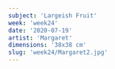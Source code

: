 ```yaml
---
subject: 'Largeish Fruit'
week: 'week24'
date: '2020-07-19'
artist: 'Margaret'
dimensions: '38x38 cm'
slug: 'week24/Margaret2.jpg'
---
```

